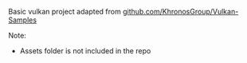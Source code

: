 Basic vulkan project adapted from [github.com/KhronosGroup/Vulkan-Samples]( https://github.com/KhronosGroup/Vulkan-Samples)

Note:
* Assets folder is not included in the repo
